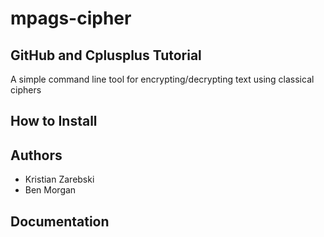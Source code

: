 mpags-cipher
============

GitHub and Cplusplus Tutorial
-----------------------------

A simple command line tool for encrypting/decrypting text using classical ciphers

## How to Install

## Authors

+ Kristian Zarebski
+ Ben Morgan

## Documentation

